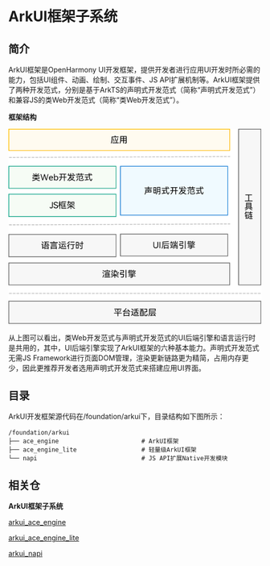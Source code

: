 # ArkUI框架子系统

## 简介

ArkUI框架是OpenHarmony UI开发框架，提供开发者进行应用UI开发时所必需的能力，包括UI组件、动画、绘制、交互事件、JS API扩展机制等。ArkUI框架提供了两种开发范式，分别是基于ArkTS的声明式开发范式（简称“声明式开发范式”）和兼容JS的类Web开发范式（简称“类Web开发范式”）。

**框架结构**

![zh-cn_image_0000001183709904](../application-dev/ui/figures/arkui-framework.png)

从上图可以看出，类Web开发范式与声明式开发范式的UI后端引擎和语言运行时是共用的，其中，UI后端引擎实现了ArkUI框架的六种基本能力。声明式开发范式无需JS Framework进行页面DOM管理，渲染更新链路更为精简，占用内存更少，因此更推荐开发者选用声明式开发范式来搭建应用UI界面。


## 目录

ArkUI开发框架源代码在/foundation/arkui下，目录结构如下图所示：

```
/foundation/arkui
├── ace_engine                       # ArkUI框架
├── ace_engine_lite                  # 轻量级ArkUI框架
└── napi                             # JS API扩展Native开发模块
```

## 相关仓

**ArkUI框架子系统**

[arkui\_ace\_engine](https://gitee.com/openharmony/arkui_ace_engine)

[arkui\_ace\_engine\_lite](https://gitee.com/openharmony/arkui_ace_engine_lite)

[arkui\_napi](https://gitee.com/openharmony/arkui_napi)

